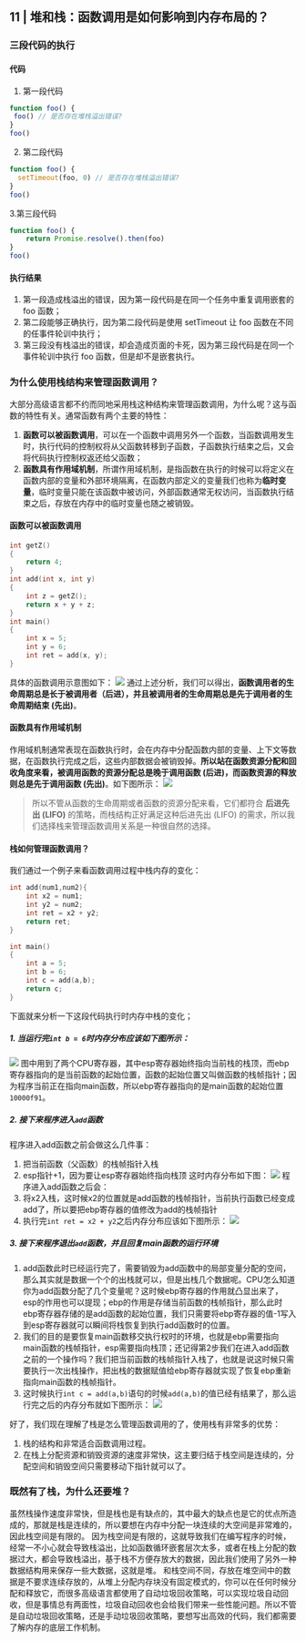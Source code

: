 ## 11 | 堆和栈：函数调用是如何影响到内存布局的？
### 三段代码的执行
#### 代码
1. 第一段代码
```javascript
function foo() {
 foo() // 是否存在堆栈溢出错误?
}
foo()
```
2. 第二段代码
```javascript
function foo() {
  setTimeout(foo, 0) // 是否存在堆栈溢出错误?
}
foo()
```
3.第三段代码
```javascript
function foo() {
    return Promise.resolve().then(foo)
}
foo()
```

#### 执行结果
1. 第一段造成栈溢出的错误，因为第一段代码是在同一个任务中重复调用嵌套的 foo 函数；
2. 第二段能够正确执行，因为第二段代码是使用 setTimeout 让 foo 函数在不同的任事件轮训中执行；
3. 第三段没有栈溢出的错误，却会造成页面的卡死，因为第三段代码是在同一个事件轮训中执行 foo 函数，但是却不是嵌套执行。

### 为什么使用栈结构来管理函数调用？
大部分高级语言都不约而同地采用栈这种结构来管理函数调用，为什么呢？这与函数的特性有关。通常函数有两个主要的特性：
1. **函数可以被函数调用**，可以在一个函数中调用另外一个函数，当函数调用发生时，执行代码的控制权将从父函数转移到子函数，子函数执行结束之后，又会将代码执行控制权返还给父函数；
2. **函数具有作用域机制**，所谓作用域机制，是指函数在执行的时候可以将定义在函数内部的变量和外部环境隔离，在函数内部定义的变量我们也称为**临时变量**，临时变量只能在该函数中被访问，外部函数通常无权访问，当函数执行结束之后，存放在内存中的临时变量也随之被销毁。

#### 函数可以被函数调用
```C
int getZ()
{
    return 4;
}
int add(int x, int y)
{
    int z = getZ();
    return x + y + z;
}
int main()
{
    int x = 5;
    int y = 6;
    int ret = add(x, y);
}
```
具体的函数调用示意图如下：
![](http://image.beyi.wang/fpweq.jpg)
通过上述分析，我们可以得出，**函数调用者的生命周期总是长于被调用者（后进），并且被调用者的生命周期总是先于调用者的生命周期结束 (先出)**。

#### 函数具有作用域机制
作用域机制通常表现在函数执行时，会在内存中分配函数内部的变量、上下文等数据，在函数执行完成之后，这些内部数据会被销毁掉。**所以站在函数资源分配和回收角度来看，被调用函数的资源分配总是晚于调用函数 (后进)，而函数资源的释放则总是先于调用函数 (先出)**。如下图所示：
![](http://image.beyi.wang/qnxc1.jpg)

> 所以不管从函数的生命周期或者函数的资源分配来看，它们都符合 **后进先出 (LIFO)** 的策略，而栈结构正好满足这种后进先出 (LIFO) 的需求，所以我们选择栈来管理函数调用关系是一种很自然的选择。


#### 栈如何管理函数调用？
我们通过一个例子来看函数调用过程中栈内存的变化：
```C
int add(num1,num2){
    int x2 = num1;
    int y2 = num2;
    int ret = x2 + y2;
    return ret;
}

int main()
{
    int a = 5;
    int b = 6;
    int c = add(a,b);
    return c;
}
```
下面就来分析一下这段代码执行时内存中栈的变化；
##### 1. 当运行完`int b = 6`时内存分布应该如下图所示：
![](http://image.beyi.wang/1tari.png)
图中用到了两个CPU寄存器，其中esp寄存器始终指向当前栈的栈顶，而ebp寄存器指向的是当前函数的起始位置，函数的起始位置又叫做函数的栈帧指针；因为程序当前正在指向main函数，所以ebp寄存器指向的是main函数的起始位置`10000f91`。

##### 2. 接下来程序进入`add`函数
程序进入add函数之前会做这么几件事：
1. 把当前函数（父函数）的栈帧指针入栈
2. esp指针+1，因为要让esp寄存器始终指向栈顶
这时内存分布如下图：
![](http://image.beyi.wang/31n8b.png)
程序进入add函数之后会：
1. 将x2入栈，这时候x2的位置就是add函数的栈帧指针，当前执行函数已经变成add了，所以要把ebp寄存器的值修改为add的栈帧指针
2. 执行完`int ret = x2 + y2`之后内存分布应该如下图所示：
![](http://image.beyi.wang/keucs.png)

##### 3. 接下来程序退出`add`函数，并且回复main函数的运行环境
1. add函数此时已经运行完了，需要销毁为add函数中的局部变量分配的空间，那么其实就是数据一个个的出栈就可以，但是出栈几个数据呢。CPU怎么知道你为add函数分配了几个变量呢？这时候ebp寄存器的作用就凸显出来了，esp的作用也可以提现；ebp的作用是存储当前函数的栈帧指针，那么此时ebp寄存器存储的是add函数的起始位置，我们只需要将ebp寄存器的值-1写入到esp寄存器就可以瞬间将栈恢复到执行add函数时的位置。
2. 我们的目的是要恢复main函数移交执行权时的环境，也就是ebp需要指向main函数的栈帧指针，esp需要指向栈顶；还记得第2步我们在进入add函数之前的一个操作吗？我们把当前函数的栈帧指针入栈了，也就是说这时候只需要执行一次出栈操作，把出栈的数据赋值给ebp寄存器就实现了恢复ebp重新指向main函数的栈帧指针。
3. 这时候执行`int c = add(a,b)`语句的时候`add(a,b)`的值已经有结果了，那么运行完之后的内存分布就如下图所示：
![](http://image.beyi.wang/6wod8.png)

好了，我们现在理解了栈是怎么管理函数调用的了，使用栈有非常多的优势：
1. 栈的结构和非常适合函数调用过程。
2. 在栈上分配资源和销毁资源的速度非常快，这主要归结于栈空间是连续的，分配空间和销毁空间只需要移动下指针就可以了。

### 既然有了栈，为什么还要堆？
虽然栈操作速度非常快，但是栈也是有缺点的，其中最大的缺点也是它的优点所造成的，那就是栈是连续的，所以要想在内存中分配一块连续的大空间是非常难的，因此栈空间是有限的。
因为栈空间是有限的，这就导致我们在编写程序的时候，经常一不小心就会导致栈溢出，比如函数循环嵌套层次太多，或者在栈上分配的数据过大，都会导致栈溢出，基于栈不方便存放大的数据，因此我们使用了另外一种数据结构用来保存一些大数据，这就是堆。
和栈空间不同，存放在堆空间中的数据是不要求连续存放的，从堆上分配内存块没有固定模式的，你可以在任何时候分配和释放它，而很多高级语言都使用了自动垃圾回收策略，可以实现垃圾自动回收，但是事情总有两面性，垃圾自动回收也会给我们带来一些性能问题。所以不管是自动垃圾回收策略，还是手动垃圾回收策略，要想写出高效的代码，我们都需要了解内存的底层工作机制。